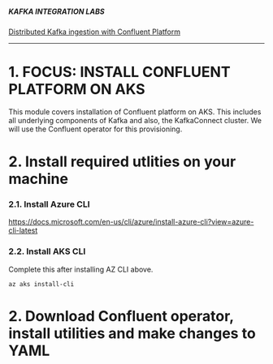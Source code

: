 
##### KAFKA INTEGRATION LABS

[Distributed Kafka ingestion with Confluent Platform](README.md)
<hr>

# 1. FOCUS: INSTALL CONFLUENT PLATFORM ON AKS
This module covers installation of Confluent platform on AKS.  This includes all underlying components of Kafka and also, the KafkaConnect cluster.  We will use the Confluent operator for this provisioning.

# 2. Install required utlities on your machine

### 2.1. Install Azure CLI
https://docs.microsoft.com/en-us/cli/azure/install-azure-cli?view=azure-cli-latest

### 2.2. Install AKS CLI
Complete this after installing AZ CLI above.
```
az aks install-cli
```



# 2. Download Confluent operator, install utilities and make changes to YAML



